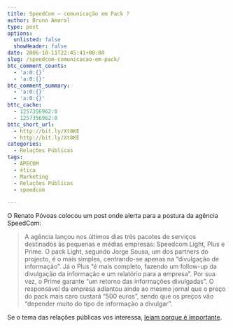 ```yaml
---
title: SpeedCom – comunicação em Pack ?
author: Bruno Amaral
type: post
options:
  unlisted: false
  showHeader: false
date: 2006-10-11T22:45:41+00:00
slug: /speedcom-comunicacao-em-pack/
btc_comment_counts:
  - 'a:0:{}'
  - 'a:0:{}'
btc_comment_summary:
  - 'a:0:{}'
  - 'a:0:{}'
bttc_cache:
  - 1257356962:0
  - 1257356962:0
bttc_short_url:
  - http://bit.ly/Xt8KE
  - http://bit.ly/Xt8KE
categories:
  - Relações Públicas
tags:
  - APECOM
  - ética
  - Marketing
  - Relações Públicas
  - speedcom

---
```

O Renato Póvoas colocou um post onde alerta para a postura da agência SpeedCom:

> A agência lançou nos últimos dias três pacotes de serviços destinados às pequenas e médias empresas: Speedcom Light, Plus e Prime. O pack Light, segundo Jorge Sousa, um dos partners do projecto, é o mais simples, centrando-se apenas na &#8220;divulgação de informação&#8221;. Já o Plus &#8220;é mais completo, fazendo um follow-up da divulgação da informação e um relatório para a empresa&#8221;. Por sua vez, o Prime garante &#8220;um retorno das informações divulgadas&#8221;. O responsável da empresa adiantou ainda ao mesmo jornal que o preço do pack mais caro custará &#8220;500 euros&#8221;, sendo que os preços vão &#8220;depender muito do tipo de informação a divulgar&#8221;.

Se o tema das relações públicas vos interessa, [leiam porque é importante][1].

 [1]: http://relacoespublicassemcroquete.blogspot.com/2006/10/salve-se-quem-puder.html